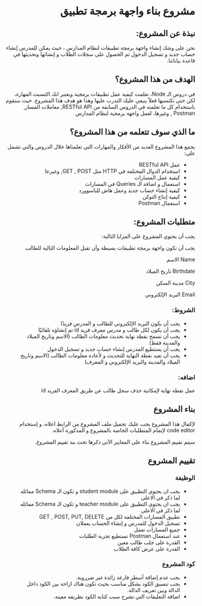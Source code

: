 <h1 dir="rtl">مشروع بناء واجهة برمجة تطبيق</h1>

<h2 dir="rtl">نبذة عن المشروع:</h2>
<p dir="rtl">
نحن على وشك إنشاء واجهة برمجة تطبيقات لنظام المدارس ، حيث يمكن للمدرس إنشاء حساب جديد و تسجيل الدخول ثم الحصول على سجلات الطلاب و إنشائها وتحديثها في قاعدة بياناتنا.
</p>

<h2 dir="rtl">الهدف من هذا المشروع؟ </h2>
<p dir="rtl">
في دروس الـ Node، تعلمت كيفية عمل تطبيقات برمجية ويعتبر انك اكتسبت المهارة، لكن حتى تكتسبها فعلاً ينبغي عليك التدرب عليها وهذا هو هدف هذا المشروع. حيث ستقوم باستخدام كل ما تعلمته في الدروس السابقة من RESTful API, معاملات المسار, Postman , وغيرها، لعمل واجهة برمجية لنظام المدارس
</p>

<h2 dir="rtl">ما الذي سوف تتعلمه من هذا المشروع؟</h2>
<p dir="rtl">
يجمع هذا المشروع العديد من الأفكار والمهارات التي تعلمناها خلال الدروس والتي تشمل على:
</p>

<div dir="rtl">
<ul dir="rtl">
<li dir="rtl">عمل RESTful API</li>
<li dir="rtl">استخدام الدوال المختلفة في  HTTP مثل GET , POST, وغيرعا</li>
<li dir="rtl">كيفية عمل المسارات</li>
<li dir="rtl">استعمال و اضافة الـ Queries في المسارات</li>
<li dir="rtl">كيفية إنشاء حساب جديد وعمل هاش للباسوورد</li>
<li dir="rtl">كيفية إنتاج التوكن </li>
<li dir="rtl">استعمال Postman </li>
</ul>
</div>

<h2 dir="rtl">متطلبات المشروع: </h2>
<p dir="rtl">
يجب أن يحتوي المشروع على المزايا التالية:
</p>
<p dir="rtl">
يجب أن تكون واجهة برمجة تطبيقات بسيطة وأن تقبل المعلومات التالية للطالب
</p>
<p dir="rtl">
Name الاسم
</p>
<p dir="rtl">
Birthdate تاريخ الميلاد
</p>
<p dir="rtl">
City مدينة السكن
</p>
<p dir="rtl">
Email البريد الإلكتروني
</p>

<h3 dir="rtl">الشروط:</h3>
<div dir="rtl">
<ul dir="rtl">
<li dir="rtl">يجب أن يكون البريد الإلكتروني للطالب و المدرس فريدًا</li>
<li dir="rtl">يجب أن يكون لكل طالب و مدرس معرف فريد id تم إنشاؤه تلقائيًا</li>
<li dir="rtl">يجب أن تسمح نقطة نهاية تحديث معلومات الطالب (الاسم وتاريخ الميلاد والمدينة فقط)</li>
<li dir="rtl">يجب أن يستطيع المدرس إنشاء حساب جديد و تسجيل الدخول </li>
<li dir="rtl">يجب أن تعيد نقطة النهاية للتحديث و لأعادة معلومات الطالب (الاسم وتاريخ الميلاد والمدينة والبريد الإلكتروني و المعرف)</li>
</ul>
</div>

<h3 dir="rtl">اضافه:</h3>
<p dir="rtl">
عمل نقطة نهاية لإمكانية حذف سجل طالب عن طريق المعرف الفريد id
</p>

<h2 dir="rtl">بناء المشروع</h2>
<p dir="rtl">
لإكمال هذا المشروع يجب عليك تحميل ملف المشروع من الرابط اعلاه، و إستخدام code editor لإتمام المتطلبات الخاصة بالمشروع و المذكورة أعلاه.
</p>
<p dir="rtl">
سيتم تقييم المشروع بناء على المعايير الآتي ذكرها تحت بند تقييم المشروع.
</p>

<h2 dir="rtl">تقييم المشروع</h2>

<h3 dir="rtl">الوظيفة</h3>
<div dir="rtl">
<ul dir="rtl">
<li dir="rtl">يجب ان يحتوي التطبيق على student module و تكون الـ Schema مماثله لما ذكر في الاعلى</li>
<li dir="rtl">يجب ان يحتوي التطبيق على teacher module و تكون الـ Schema مماثله لما ذكر في الاعلى</li>
<li dir="rtl">تطبيق المسارات المختلفة لكل من GET , POST, PUT, DELETE</li>
<li dir="rtl">تسجيل الدخول للمدرس و إنشاء الحساب يعملان</li>
<li dir="rtl">جميع المسارات تعمل</li>
<li dir="rtl">عند استعمال Postman نستطيع تجربة الطلبات</li>
<li dir="rtl">القدرة على جلب طالب معين</li>
<li dir="rtl">القدرة على عرض كافة الطلاب</li>
</ul>
</div>

<h3 dir="rtl">كود المشروع</h3>
<div dir="rtl">
<ul dir="rtl">
<li dir="rtl">يجب عدم إضافة أسطر فارغة زائدة غير ضرروية.</li>
<li dir="rtl">يجب تنسيق الكود بشكل مناسب بحيث تكون هناك ازاحة بين الكود داخل الدالة وبين تعريف الدالة.</li>
<li dir="rtl">اضافة التعليقات التي تشرح سبب كتابة الكود بطريقة معينة.</li>
</ul>
